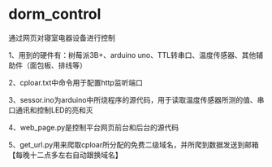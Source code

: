 # dorm_control
通过网页对寝室电器设备进行控制

1、用到的硬件有：树莓派3B+、arduino uno、TTL转串口、温度传感器、其他辅助件（面包板、排线等）

2、cploar.txt中命令用于配置http监听端口

3、sessor.ino为arduino中所烧程序的源代码，用于读取温度传感器所测的值、串口通讯和控制LED的亮和灭

4、web_page.py是控制平台网页前台和后台的源代码

5、get_url.py用来爬取cploar所分配的免费二级域名，并所爬到数据发送到邮箱【每晚十二点多左右自动跟换域名】
